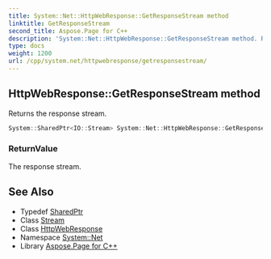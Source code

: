 ```yaml
---
title: System::Net::HttpWebResponse::GetResponseStream method
linktitle: GetResponseStream
second_title: Aspose.Page for C++
description: 'System::Net::HttpWebResponse::GetResponseStream method. Returns the response stream in C++.'
type: docs
weight: 1200
url: /cpp/system.net/httpwebresponse/getresponsestream/
---
```

## HttpWebResponse::GetResponseStream method


Returns the response stream.

```cpp
System::SharedPtr<IO::Stream> System::Net::HttpWebResponse::GetResponseStream() override
```


### ReturnValue

The response stream.

## See Also

* Typedef [SharedPtr](../../../system/sharedptr/)
* Class [Stream](../../../system.io/stream/)
* Class [HttpWebResponse](../)
* Namespace [System::Net](../../)
* Library [Aspose.Page for C++](../../../)
